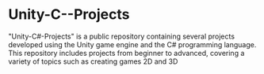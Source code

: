 # Unity-C--Projects
"Unity-C#-Projects" is a public repository containing several projects developed using the Unity game engine and the C# programming language. This repository includes projects from beginner to advanced, covering a variety of topics such as creating games 2D and 3D
